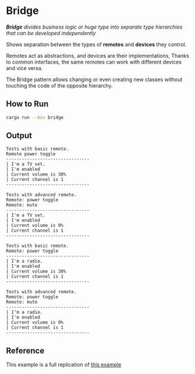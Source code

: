 # Bridge

_**Bridge** divides business logic or huge type into separate type hierarchies that can be developed independently_

Shows separation between the types of **remotes** and **devices** they control.

Remotes act as abstractions, and devices are their implementations, Thanks to common interfaces, the same remotes can work with different devices and vice versa.

The Bridge pattern allows changing or even creating new classes without touching the code of the opposite hierarchy.

## How to Run

```bash
cargo run --bin bridge
```

## Output

```
Tests with basic remote.
Remote power toggle
--------------------------------
| I'm a TV set.
| I'm enabled
| Current volume is 30%
| Current channel is 1
--------------------------------

Tests with advanced remote.
Remote: power toggle
Remote: mute
--------------------------------
| I'm a TV set.
| I'm enabled
| Current volume is 0%
| Current channel is 1
--------------------------------

Tests with basic remote.
Remote: power toggle
--------------------------------
| I'm a radio.
| I'm enabled
| Current volume is 30%
| Current channel is 1
--------------------------------

Tests with advanced remote.
Remote: power toggle
Remote: mute
--------------------------------
| I'm a radio.
| I'm enabled
| Current volume is 0%
| Current channel is 1
--------------------------------
```

## Reference
This example is a full replication of [this example](https://github.com/fadeevab/design-patterns-rust/tree/main/structural/bridge)